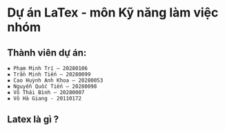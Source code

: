 # Dự án LaTex - môn Kỹ năng làm việc nhóm 
## Thành viên dự án:
    ▪ Phạm Minh Trí – 20280106
    ▪ Trần Minh Tiến – 20280099
    ▪ Cao Huỳnh Anh Khoa – 20280053
    ▪ Nguyễn Quốc Tiến – 20280098
    ▪ Võ Thái Bình – 20280007
    ▪ Võ Hà Giang - 20110172
## Latex là gì ?
   
